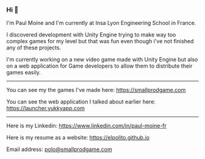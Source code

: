 ### Hi 👋

I'm Paul Moine and I'm currently at Insa Lyon Engineering School in France.

I discovered development with Unity Engine trying to make way too complex games for my level but that was fun even though i've not finished any of these projects.

I'm currently working on a new video game made with Unity Engine but also on a web application for Game developers to allow them to distribute their games easily.

---

You can see my the games I've made here: https://smallprodgame.com

You can see the web application I talked about earlier here: https://launcher.yukkyapp.com

---

Here is my Linkedin: https://www.linkedin.com/in/paul-moine-fr

Here is my resume as a website: https://elpolito.github.io

Email address: polo@smallprodgame.com
